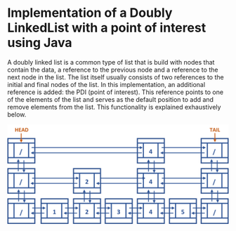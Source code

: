 # Implementation of a Doubly LinkedList with a point of interest using Java
A doubly linked list is a common type of list that is build with nodes that contain the data, a reference to the previous node and a reference to the next node in the list.  The list itself usually consists of two references to the initial and final nodes of the list.  In this implementation, an additional reference is added: the PDI (point of interest).  This reference points to one of the elements of the list and serves as the default position to add and remove elements from the list.  This functionality is explained exhaustively below.

![alt text](https://github.com/mireiagasco/SkipList-Java/blob/main/SkipList.png)


